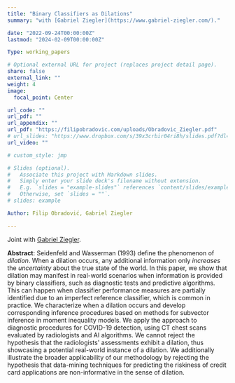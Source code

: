 ```yaml
---
title: "Binary Classifiers as Dilations"
summary: "with [Gabriel Ziegler](https://www.gabriel-ziegler.com/)."

date: "2022-09-24T00:00:00Z"
lastmod: "2024-02-09T00:00:00Z"

Type: working_papers

# Optional external URL for project (replaces project detail page).
share: false
external_link: ""
weight: 4
image:
  focal_point: Center

url_code: ""
url_pdf: ""
url_appendix: ""
url_pdf: "https://filipobradovic.com/uploads/Obradovic_Ziegler.pdf"
# url_slides: "https://www.dropbox.com/s/39x3crbir04ri8h/slides.pdf?dl=0"
url_video: ""

# custom_style: jmp

# Slides (optional).
#   Associate this project with Markdown slides.
#   Simply enter your slide deck's filename without extension.
#   E.g. `slides = "example-slides"` references `content/slides/example-slides.md`.
#   Otherwise, set `slides = ""`.
# slides: example

Author: Filip Obradović, Gabriel Ziegler

---
```


Joint with [Gabriel Ziegler](https://www.gabriel-ziegler.com/).

**Abstract**: Seidenfeld and Wasserman (1993) define the phenomenon of *dilation*. When a dilation occurs, any additional information only *increases* the *uncertainty* about the true state of the world. In this paper, we show that dilation may manifest in real-world scenarios when information is provided by binary classifiers, such as diagnostic tests and predictive algorithms. This can happen when classifier performance measures are partially identified due to an imperfect reference classifier, which is common in practice. We characterize when a dilation occurs and develop corresponding inference procedures based on methods for subvector inference in moment inequality models. We apply the approach to diagnostic procedures for COVID-19 detection, using CT chest scans evaluated by radiologists and AI algorithms. We cannot reject the hypothesis that the radiologists' assessments exhibit a dilation, thus showcasing a potential real-world instance of a dilation. We additionally illustrate the broader applicability of our methodology by rejecting the hypothesis that data-mining techniques for predicting the riskiness of credit card applications are non-informative in the sense of dilation.
